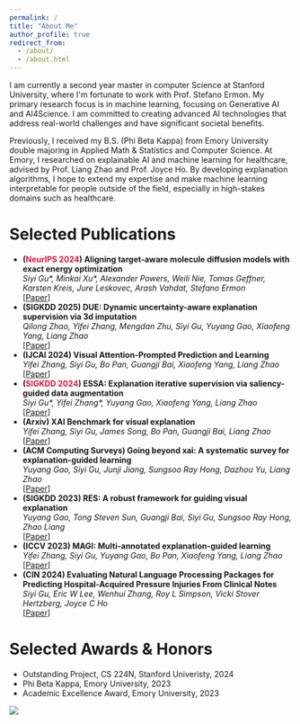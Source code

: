 ```yaml
---
permalink: /
title: "About Me"
author_profile: true
redirect_from: 
  - /about/
  - /about.html
---
```


I am currently a second year master in computer Science at Stanford University, where I'm fortunate to work with Prof. Stefano Ermon. My primary research focus is in machine learning, focusing on Generative AI and AI4Science. I am committed to creating advanced AI technologies that address real-world challenges and have significant societal benefits. 

Previously, I received my B.S. (Phi Beta Kappa) from Emory University double majoring in Applied Math & Statistics and Computer Science. At Emory, I researched on explainable AI and machine learning for healthcare, advised by Prof. Liang Zhao and Prof. Joyce Ho. By developing explanation algorithms, I hope to extend my expertise and make machine learning interpretable for people outside of the field, especially in high-stakes domains such as healthcare.

Selected Publications
======
- **(<font color="#DC143C">NeurIPS 2024</font>) Aligning target-aware molecule diffusion models with exact energy optimization**
  <br/>
  _Siyi Gu\*, Minkai Xu\*, Alexander Powers, Weili Nie, Tomas Geffner, Karsten Kreis, Jure Leskovec, Arash Vahdat, Stefano Ermon_
  <br/>
  [[Paper](https://arxiv.org/pdf/2407.01648)]
- **(SIGKDD 2025) DUE: Dynamic uncertainty-aware explanation supervision via 3d imputation**
  <br/>
  _Qilong Zhao, Yifei Zhang, Mengdan Zhu, Siyi Gu, Yuyang Gao, Xiaofeng Yang, Liang Zhao_
  <br/>
  [[Paper](https://dl.acm.org/doi/pdf/10.1145/3637528.3671641)]
- **(IJCAI 2024) Visual Attention-Prompted Prediction and Learning**
  <br/>
  _Yifei Zhang, Siyi Gu, Bo Pan, Guangji Bai, Xiaofeng Yang, Liang Zhao_
  <br/>
  [[Paper](https://arxiv.org/pdf/2310.08420)]
- **(<font color="#DC143C">SIGKDD 2024</font>) ESSA: Explanation iterative supervision via saliency-guided data augmentation**
  <br/>
  _Siyi Gu\*, Yifei Zhang\*, Yuyang Gao, Xiaofeng Yang, Liang Zhao_
  <br/>
  [[Paper](https://dl.acm.org/doi/pdf/10.1145/3580305.3599336)]
- **(Arxiv) XAI Benchmark for visual explanation**
  <br/>
  _Yifei Zhang, Siyi Gu, James Song, Bo Pan, Guangji Bai, Liang Zhao_
  <br/>
  [[Paper](https://arxiv.org/pdf/2310.08537)]
- **(ACM Computing Surveys) Going beyond xai: A systematic survey for explanation-guided learning**
  <br/>
  _Yuyang Gao, Siyi Gu, Junji Jiang, Sungsoo Ray Hong, Dazhou Yu, Liang Zhao_
  <br/>
  [[Paper](https://dl.acm.org/doi/pdf/10.1145/3644073)]
- **(SIGKDD 2023) RES: A robust framework for guiding visual explanation**
  <br/>
  _Yuyang Gao, Tong Steven Sun, Guangji Bai, Siyi Gu, Sungsoo Ray Hong, Zhao Liang_
  <br/>
  [[Paper](https://dl.acm.org/doi/pdf/10.1145/3534678.3539419)]
- **(ICCV 2023) MAGI: Multi-annotated explanation-guided learning**
  <br/>
  _Yifei Zhang, Siyi Gu, Yuyang Gao, Bo Pan, Xiaofeng Yang, Liang Zhao_
  <br/>
  [[Paper](https://openaccess.thecvf.com/content/ICCV2023/papers/Zhang_MAGI_Multi-Annotated_Explanation-Guided_Learning_ICCV_2023_paper.pdf)]
- **(CIN 2024) Evaluating Natural Language Processing Packages for Predicting Hospital-Acquired Pressure Injuries From Clinical Notes**
  <br/>
  _Siyi Gu, Eric W Lee, Wenhui Zhang, Roy L Simpson, Vicki Stover Hertzberg, Joyce C Ho_
  <br/>
  [[Paper](https://journals.lww.com/cinjournal/fulltext/2024/03000/evaluating_natural_language_processing_packages.5.aspx)]
  

Selected Awards & Honors
======
- Outstanding Project, CS 224N, Stanford Univeristy, 2024
- Phi Beta Kappa, Emory University, 2023
- Academic Excellence Award, Emory University, 2023

<a href='https://clustrmaps.com/site/1bpcz'  title='Visit tracker'><img src='//clustrmaps.com/map_v2.png?cl=ffffff&w=600&t=tt&d=H_rmQ74PzdkUNlANtUmgRXjPSpOOYZFUaRnZHpKaXyE'/></a>